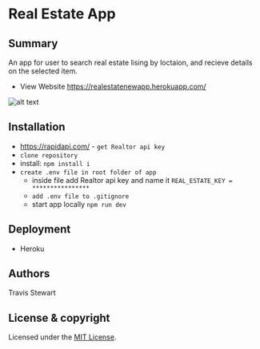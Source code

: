# Real Estate App

## Summary 

 An app for user to search real estate lising by loctaion, and recieve details on the selected item.

- View Website https://realestatenewapp.herokuapp.com/

![alt text](images/RealEstate.gif)

## Installation 
-  https://rapidapi.com/ - `get Realtor api key`
- `clone repository`
- install: `npm install i`
- `create .env file in root folder of app `
  - inside file add Realtor api key and name it `REAL_ESTATE_KEY = ****************`
  - `add .env file to .gitignore`
  - start app locally `npm run dev`

## Deployment 
 - Heroku 

## Authors 
Travis Stewart 

## License & copyright

Licensed under the [MIT License](LICENSE).
